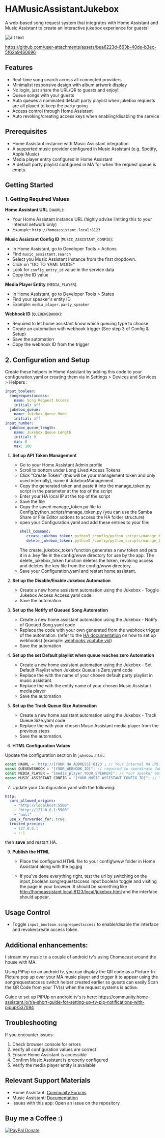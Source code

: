 # HAMusicAssistantJukebox

A web-based song request system that integrates with Home Assistant and Music Assistant to create an interactive jukebox experience for guests!

![alt text](https://github.com/DanStennett/HAMusicAssistantJukebox/blob/main/readme_image.jpg?raw=true)

https://github.com/user-attachments/assets/bea6223d-663b-40de-b3ec-5f62a9460696


## Features
- Real-time song search across all connected providers
- Minimalist responsive design with album artwork display
- No login, just share the URL/QR to guests and enjoy!
- Queue songs with your guests
- Auto queues a nominated default party playlist when jukebox requests are all played to keep the party going
- Access control through Home Assistant
- Auto revoking/creating access keys when enabling/disabling the service

## Prerequisites

- Home Assistant instance with Music Assistant integration
- A supported music provider configured in Music Assistant (e.g. Spotify, Apple Music)
- Media player entity configured in Home Assistant
- A default party playlist configured in MA for when the request queue is empty.

## Getting Started

### 1. Getting Required Values

 **Home Assistant URL** (`HAURL`):
   - Your Home Assistant instance URL (highly advise limiting this to your internal network only)
   - Example: `http://homeassistant.local:8123`

 **Music Assistant Config ID** (`MUSIC_ASSISTANT_CONFIG`):
   - In Home Assistant, go to Developer Tools > Actions
   - Find `music_assistant.search`
   - Select you Music Assistant Instance from the first dropdown.
   - Click on "GO TO YAML MODE"
   - Look for `config_entry_id` value in the service data
   - Copy the ID value

 **Media Player Entity** (`MEDIA_PLAYER`):
   - In Home Assistant, go to Developer Tools > States
   - Find your speaker's entity ID
   - Example: `media_player.party_speaker`

 **Webhook ID** (`QUEUEWEBHOOK`):
   - Required to let home assistant know which queuing type to choose
   - Create an automation with webhook trigger (See step 3 of Config & Setup)
   - Save the automation
   - Copy the webhook ID from the trigger

## 2. Configuration and Setup

Create these helpers in Home Assistant by adding this code to your configuration.yaml or creating them via in Settings > Devices and Services > Helpers :

```yaml
input_boolean:
  songrequestaccess:
    name: Song Request Access
    initial: off
  jukebox_queue:
    name: Jukebox Queue Mode
    initial: off
input_number:
  jukebox_queue_length:
    name: Jukebox Queue Length
    initial: 0
    min: 0
    max: 100
```

1. **Set up API Token Management** 
   - Go to your Home Assistant Admin profile
   - Scroll to bottom under Long Lived Access Tokens
   - Click "Create Token" (this will be your management token and only used internally), name it JukeboxManagement.
   - Copy the generated token and paste it into the manage_token.py script in the parameter at the top of the script
   - Enter your HA local IP at the top of the script
   - Save the file
   - Copy the saved manage_token.py file to Config/python_scripts/manage_token.py (you can use the Samba Share or File Editor addons to access the HA folder structure)
   - open your Configuration.yaml and add these entries to your file:
     ```yaml
     shell_command:
        create_jukebox_token: python3 /config/python_scripts/manage_token.py 
        delete_jukebox_token: python3 /config/python_scripts/manage_token.py delete //revokes they key and deletes the key file from config/www
     ```
     The create_jukebox_token function generates a new token and puts it in a .key file in the config/www directory for use by the app.
     The delete_jukebox_token function deletes the token, revoking access and deletes the key file from the config/www directory.
   - Save your Configuration.yaml and restart home assistant.

2. **Set up the Disable/Enable Jukebox Automation**
   - Create a new home assistant automation using the Jukebox - Toggle Jukebox Access Access.yaml code
   - Save the automation

3. **Set up the Notify of Queued Song Automation**
   - Create a new home assistant automation using the Jukebox - Notify of Queued Song.yaml code
   - Replace the <YOUR WEBHOOK ID HERE> code with your own generated from the webhook trigger of the automation. (refer to the [HA documentation](https://www.home-assistant.io/docs/automation/trigger/#webhook-trigger) on how to set up webhooks) (example: [webhooks youtube vid](https://www.youtube.com/watch?v=2RP236gAPsM))
   - Save the automation
     
4. **Set up the set Default playlist when queue reaches zero Automation**
   - Create a new home assistant automation using the Jukebox - Set Default Playlist when Jukebox Queue is Zero.yaml code
   - Replace the <YOUR DEFAULT PARTY PLAYLIST HERE> with the name of your chosen default party playlist in music assistant.
   - Replace the <YOUR MEDIA PLAYER HERE> with the entity name of your chosen Music Assistant media player
   - Save the automation
     
5. **Set up the Track Queue Size Automation**
   - Create a new home assistant automation using the Jukebox - Track Queue Size.yaml code 
   - Replace the <YOUR MEDIA PLAYER HERE> with your chosen Music Assistant media player from the previous steps
   - Save the automation.


6. **HTML Configuration Values**

Update the configuration section in `jukebox.html`:

```javascript
const HAURL = 'http://[YOUR HA ADDRESS]:8123'; // Your internal HA URL
const QUEUEWEBHOOK = "[YOUR_WEBHOOK_ID]"; // required to coordinate Jukebox Queue mode.
const MEDIA_PLAYER = "[media_player.YOUR_SPEAKER]"; // Your speaker entity to play the tuuuuuuunes
const MUSIC_ASSISTANT_CONFIG = "[YOUR_MUSIC_ASSISTANT_CONFIG_ID]"; // Your MA config ID
```

7. Update your Configuration yaml with the following:
```yaml
http:
  cors_allowed_origins:
    - "http://localhost:5500"
    - "http://127.0.0.1:5500"
    - "null"
  use_x_forwarded_for: true
  trusted_proxies:
    - 127.0.0.1
    - ::1
```
then **save** and restart HA.

9. **Publish the HTML**
   - Place the configured HTML file to your config\www folder in Home Assistant along with the bg.jpg

   - If you've done everything right, test the url by switching on the input_boolean.songrequestaccess input boolean toggle and visiting the page in your browser.
     It should be something like http://homeassistant.local:8123/local/jukebox.html and the interface should appear.

## Usage Control

- Toggle `input_boolean.songrequestaccess` to enable/disable the interface and revoke/create access token.

## Additional enhancements:
I stream my music to a couple of android tv's using Chomecast around the house with MA.

Using PiPup on an android tv, you can display the QR code as a Picture-In-Picture pop up over your MA music player and trigger 
it to appear using the songrequestaccess switch helper created earlier so guests can easily Scan the QR
Code from your TV(s) when the request systems is active.

Guide to set up PiPUp on android tv's is here:
https://community.home-assistant.io/t/a-short-guide-for-setting-up-tv-pip-notifications-with-pipup/537084

## Troubleshooting

If you encounter issues:

1. Check browser console for errors
2. Verify all configuration values are correct
3. Ensure Home Assistant is accessible
4. Confirm Music Assistant is properly configured
5. Verify the media player entity is available

## Relevant Support Materials

- Home Assistant: [Community Forums](https://community.home-assistant.io/)
- Music Assistant: [Documentation](https://music-assistant.github.io/)
- Issues with this app: Open an issue on the repository

## Buy me a Coffee :)
[![PayPal Donate](https://www.paypalobjects.com/en_US/i/btn/btn_donate_LG.gif)](https://www.paypal.com/donate/?business=XEYGDHYHSMANJ&no_recurring=0&currency_code=AUD)
